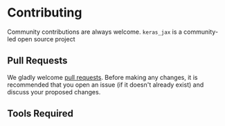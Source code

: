# Contributing
Community contributions are always welcome. `keras_jax` is a community-led open source project

## Pull Requests
We gladly welcome [pull requests](https://help.github.com/en/articles/about-pull-requests).
Before making any changes, it is recommended that you open an issue (if it
doesn't already exist) and discuss your proposed changes.

## Tools Required
